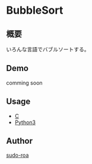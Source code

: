 # BubbleSort

## 概要
いろんな言語でバブルソートする。

## Demo
comming soon

## Usage
- [C](https://github.com/sudo-roa/BubbleSort/tree/main/C)
- [Python3](https://github.com/sudo-roa/BubbleSort/tree/main/Python3)

## Author
[sudo-roa](https://github.com/sudo-roa)
